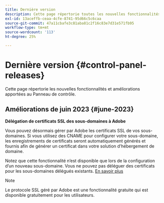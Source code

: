 ```yaml
---
title: Dernière version
description: Cette page répertorie toutes les nouvelles fonctionnalités et améliorations apportées au Panneau de contrôle.
exl-id: 13aceffb-ceaa-4cfe-8741-95d66c5c6caa
source-git-commit: 47a11cbafe3c81aba81c2f16c83e7d31e571fb95
workflow-type: tm+mt
source-wordcount: '113'
ht-degree: 25%

---
```


# Dernière version {#control-panel-releases}

Cette page répertorie les nouvelles fonctionnalités et améliorations apportées au Panneau de contrôle.

## Améliorations de juin 2023 {#june-2023}

**Délégation de certificats SSL des sous-domaines à Adobe**

Vous pouvez désormais gérer par Adobe les certificats SSL de vos sous-domaines. Si vous utilisez des CNAME pour configurer votre sous-domaine, les enregistrements de certificats seront automatiquement générés et fournis afin de générer un certificat dans votre solution d’hébergement de domaine.

Notez que cette fonctionnalité n’est disponible que lors de la configuration d’un nouveau sous-domaine. Vous ne pouvez pas déléguer des certificats pour les sous-domaines délégués existants. [En savoir plus](../subdomains-certificates/using/setting-up-new-subdomain.md)

>[!NOTE]
>
>Le protocole SSL géré par Adobe est une fonctionnalité gratuite qui est disponible gratuitement pour les utilisateurs.

